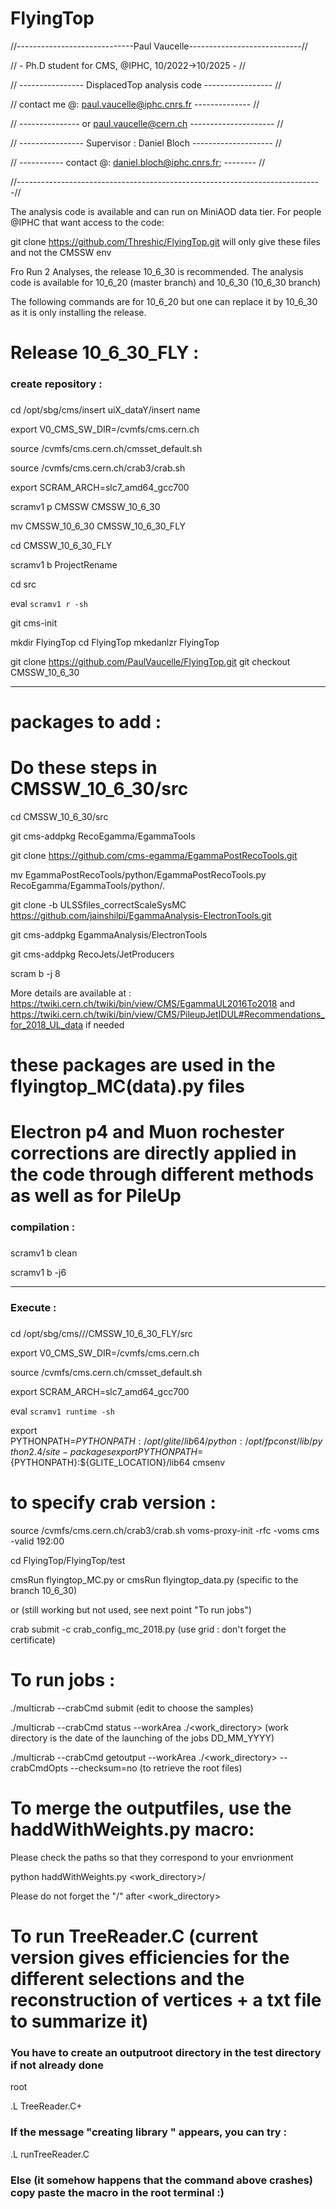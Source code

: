 # FlyingTop
//-----------------------------Paul Vaucelle----------------------------//

//   -  Ph.D student for CMS, @IPHC, 10/2022->10/2025    -   //

//   ----------------           DisplacedTop analysis code      -----------------           //

// contact me @: paul.vaucelle@iphc.cnrs.fr -------------- //

// --------------- or paul.vaucelle@cern.ch      ---------------------      //

// ---------------- Supervisor : Daniel Bloch  --------------------   //

// ----------- contact @: <daniel.bloch@iphc.cnrs.fr>; -------- //

//----------------------------------------------------------------------------//

The analysis code is available and can run on MiniAOD data tier.
For people @IPHC that want access to the code:

git clone https://github.com/Threshic/FlyingTop.git will only give these files and not the CMSSW env

Fro Run 2 Analyses, the release 10_6_30 is recommended. The analysis code is available for 10_6_20 (master branch)
and 10_6_30 (10_6_30 branch)

The following commands are for 10_6_20 but one can replace it by 10_6_30 as it is only installing the release.

# Release 10_6_30_FLY : 

###
### create repository :
###

cd /opt/sbg/cms/insert uiX_dataY/insert name

export V0_CMS_SW_DIR=/cvmfs/cms.cern.ch

source /cvmfs/cms.cern.ch/cmsset_default.sh

source /cvmfs/cms.cern.ch/crab3/crab.sh 

export SCRAM_ARCH=slc7_amd64_gcc700

scramv1 p CMSSW CMSSW_10_6_30

mv CMSSW_10_6_30 CMSSW_10_6_30_FLY

cd CMSSW_10_6_30_FLY

scramv1 b ProjectRename

cd src

eval  `scramv1 r -sh`

git cms-init

mkdir FlyingTop
cd FlyingTop
mkedanlzr FlyingTop

git clone https://github.com/PaulVaucelle/FlyingTop.git
git checkout CMSSW_10_6_30

----------------------------

# packages to add :
# Do these steps  in CMSSW_10_6_30/src

cd CMSSW_10_6_30/src

git cms-addpkg RecoEgamma/EgammaTools

git clone https://github.com/cms-egamma/EgammaPostRecoTools.git

 mv EgammaPostRecoTools/python/EgammaPostRecoTools.py RecoEgamma/EgammaTools/python/.
 
git clone -b ULSSfiles_correctScaleSysMC https://github.com/jainshilpi/EgammaAnalysis-ElectronTools.git 

git cms-addpkg EgammaAnalysis/ElectronTools

git cms-addpkg RecoJets/JetProducers

scram b -j 8

More details are available at : https://twiki.cern.ch/twiki/bin/view/CMS/EgammaUL2016To2018 and https://twiki.cern.ch/twiki/bin/view/CMS/PileupJetIDUL#Recommendations_for_2018_UL_data if needed
 

# these packages are used in the flyingtop_MC(data).py files 

# Electron p4 and Muon rochester corrections are directly applied in the code through different methods as well as for PileUp

###
### compilation :
###

scramv1 b clean

scramv1 b -j6 

-----------------------------------

###
### Execute :
###

cd /opt/sbg/cms/<insert uiX_dataY>/<insert name>/CMSSW_10_6_30_FLY/src

export V0_CMS_SW_DIR=/cvmfs/cms.cern.ch

source /cvmfs/cms.cern.ch/cmsset_default.sh

export SCRAM_ARCH=slc7_amd64_gcc700

eval `scramv1 runtime -sh`

export PYTHONPATH=$PYTHONPATH:/opt/glite/lib64/python:/opt/fpconst/lib/python2.4/site-packages
export PYTHONPATH=${PYTHONPATH}:${GLITE_LOCATION}/lib64
cmsenv

# to specify crab version :
source /cvmfs/cms.cern.ch/crab3/crab.sh 
voms-proxy-init -rfc -voms cms -valid 192:00

cd FlyingTop/FlyingTop/test

cmsRun flyingtop_MC.py or cmsRun flyingtop_data.py (specific to the branch 10_6_30)
  
 or (still working but not used, see next point "To run jobs")
  
 crab submit -c crab_config_mc_2018.py (use grid : don't forget the certificate)
 
# To run jobs :

./multicrab --crabCmd submit  (edit to choose the samples)

./multicrab --crabCmd status --workArea ./<work_directory>   (work directory is the date of the launching of the jobs DD_MM_YYYY)

./multicrab --crabCmd getoutput --workArea ./<work_directory> --crabCmdOpts --checksum=no  (to retrieve the root files)

# To merge the outputfiles, use the haddWithWeights.py macro:

Please check the paths so that they correspond to your envrionment

python haddWithWeights.py <work_directory>/

Please do not forget the "/" after <work_directory>

# To run TreeReader.C (current version gives efficiencies for the different selections and the reconstruction of vertices + a txt file to summarize it)

### You have to create an outputroot directory in the test directory if not already done

root

.L TreeReader.C+

### If the message "creating library " appears, you can try :

.L runTreeReader.C

### Else (it somehow happens that the command above crashes) copy paste the macro in the root terminal :)






